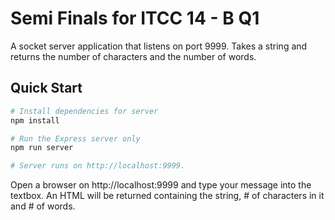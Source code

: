 # Semi Finals for ITCC 14 - B Q1
A socket server application that listens on port 9999. Takes a string and returns the number of characters and the number of words.

## Quick Start

``` bash
# Install dependencies for server
npm install

# Run the Express server only
npm run server

# Server runs on http://localhost:9999.
```
Open a browser on http://localhost:9999 and type your message into the textbox. 
An HTML will be returned containing the string, # of characters in it and # of words.
